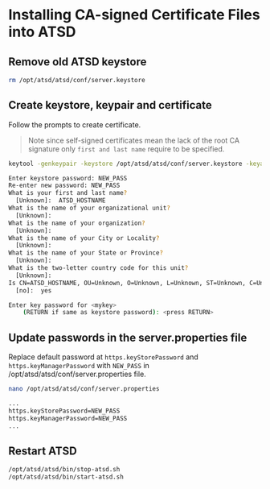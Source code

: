 # Installing CA-signed Certificate Files into ATSD

## Remove old ATSD keystore

```bash
rm /opt/atsd/atsd/conf/server.keystore
```
## Create keystore, keypair and certificate

Follow the prompts to create certificate.
 
> Note since self-signed certificates mean the lack of the root CA signature only `first and last name` require to be specified.

```bash
keytool -genkeypair -keystore /opt/atsd/atsd/conf/server.keystore -keyalg RSA -keysize 2048 -validity 365
```
  
```bash
Enter keystore password: NEW_PASS  
Re-enter new password: NEW_PASS
What is your first and last name?
  [Unknown]:  ATSD_HOSTNAME
What is the name of your organizational unit?
  [Unknown]:  
What is the name of your organization?
  [Unknown]:  
What is the name of your City or Locality?
  [Unknown]:  
What is the name of your State or Province?
  [Unknown]:  
What is the two-letter country code for this unit?
  [Unknown]:  
Is CN=ATSD_HOSTNAME, OU=Unknown, O=Unknown, L=Unknown, ST=Unknown, C=Unknown correct?
  [no]:  yes

Enter key password for <mykey>
	(RETURN if same as keystore password): <press RETURN>
```

## Update passwords in the server.properties file

Replace default password at `https.keyStorePassword` and `https.keyManagerPassword` with `NEW_PASS` in /opt/atsd/atsd/conf/server.properties file.

```bash
nano /opt/atsd/atsd/conf/server.properties
```

```bash
...
https.keyStorePassword=NEW_PASS
https.keyManagerPassword=NEW_PASS
...
```

## Restart ATSD

```bash
/opt/atsd/atsd/bin/stop-atsd.sh
/opt/atsd/atsd/bin/start-atsd.sh
```
